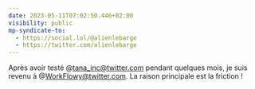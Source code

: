 ```yaml
---
date: 2023-05-11T07:02:50.446+02:00
visibility: public
mp-syndicate-to:
  - https://social.lol/@alienlebarge
  - https://twitter.com/alienlebarge
---
```

Après avoir testé @tana_inc@twitter.com pendant quelques mois, je suis revenu à @WorkFlowy@twitter.com.
La raison principale est la friction !
